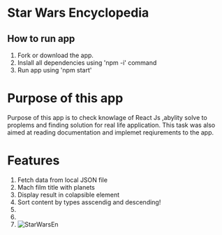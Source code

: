 #  Star Wars Encyclopedia

##  How to run app

1. Fork or download the app.
2. Inslall all dependencies using 'npm -i' command
3. Run app using 'npm start'

#  Purpose of this app

Purpose of this app is to check knowlage of React Js ,abylity solve to proplems
and finding solution for real life application. This task was also aimed at reading
documentation and implemet reqiurements to the app.

# Features 

1. Fetch data from local JSON file
2. Mach film title with planets 
3. Display  result in colapsible element
4. Sort content by types asscendig and descending!
5. 
6. 
7. ![StarWarsEn](https://user-images.githubusercontent.com/78264646/168215305-03950503-cf00-4105-ad22-f7697b31be9f.PNG)
